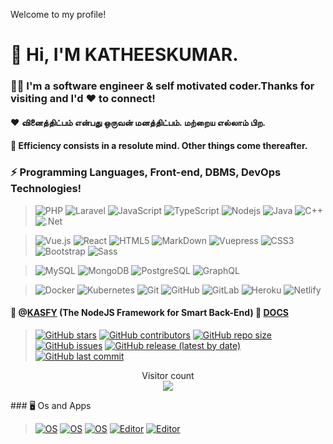Welcome to my profile!
# 👋 Hi, I'M KATHEESKUMAR.
### 🙋‍♂ **I'm a software engineer & self motivated coder.Thanks for visiting and I'd ❤ to connect!**

#### ❤️ வினைத்திட்பம் என்பது ஒருவன் மனத்திட்பம். மற்றைய எல்லாம் பிற. 
#### 💯 Efficiency consists in a resolute mind. Other things come thereafter.

### ⚡ Programming Languages, Front-end, DBMS, DevOps Technologies!
> ![PHP](https://img.shields.io/badge/-PHP-8E9CFF?style=flat-square&logo=php)
![Laravel](https://img.shields.io/badge/-Laravel-red?style=flat-square&logo=laravel)
![JavaScript](https://img.shields.io/badge/-JavaScript-black?style=flat-square&logo=javascript)
![TypeScript](https://img.shields.io/badge/-TypeScript-007ACC?style=flat-square&logo=typescript)
![Nodejs](https://img.shields.io/badge/-Nodejs-black?style=flat-square&logo=Node.js)
![Java](https://img.shields.io/badge/-java-E34A86?style=flat-square&logo=java)
![C++](https://img.shields.io/badge/-C++-00599C?style=flat-square&logo=c)
![.Net](https://img.shields.io/badge/-.Net-430098?style=flat-square&logo=.Net)

> ![Vue.js](https://img.shields.io/badge/-Vue.js-%232c3e50?style=flat-square&logo=Vue.js)
![React](https://img.shields.io/badge/-React-%23282C34?style=flat-square&logo=react)
![HTML5](https://img.shields.io/badge/-HTML5-E34F26?style=flat-square&logo=html5&logoColor=white)
![MarkDown](https://img.shields.io/badge/-MarkDown-007ACC?style=flat-square&logo=markdown&logoColor=white)
![Vuepress](https://img.shields.io/badge/-Vuepress-%232c3e50?style=flat-square&logo=Vue)
![CSS3](https://img.shields.io/badge/-CSS3-1572B6?style=flat-square&logo=css3)
![Bootstrap](https://img.shields.io/badge/-Bootstrap-563D7C?style=flat-square&logo=bootstrap)
![Sass](https://img.shields.io/badge/-Sass-%23CC6699?style=flat-square&logo=sass&logoColor=ffffff)

> ![MySQL](https://img.shields.io/badge/-MySQL-black?style=flat-square&logo=mysql)
![MongoDB](https://img.shields.io/badge/-MongoDB-black?style=flat-square&logo=mongodb)
![PostgreSQL](https://img.shields.io/badge/-PostgreSQL-336791?style=flat-square&logo=postgresql)
![GraphQL](https://img.shields.io/badge/-GraphQL-E10098?style=flat-square&logo=graphql)

> ![Docker](https://img.shields.io/badge/-Docker-black?style=flat-square&logo=docker)
![Kubernetes](https://img.shields.io/badge/-Kubernetes-black?style=flat-square&logo=kubernetes)
![Git](https://img.shields.io/badge/-Git-black?style=flat-square&logo=git)
![GitHub](https://img.shields.io/badge/-GitHub-181717?style=flat-square&logo=github)
![GitLab](https://img.shields.io/badge/-GitLab-FCA121?style=flat-square&logo=gitlab)
![Heroku](https://img.shields.io/badge/-Heroku-430098?style=flat-square&logo=heroku)
![Netlify](https://img.shields.io/badge/-Netlify-%2300C7B7?style=flat-square&logo=netlify&logoColor=ffffff)

#### 🔴 @[KASFY](https://github.com/kasfy) (The NodeJS Framework for Smart Back-End)  🔘 [DOCS](https://kasfy.js.org)
> [![GitHub stars](https://img.shields.io/github/stars/kasfy/kasfy)](https://github.com/kasfy/kasfy/stargazers)
[![GitHub contributors](https://img.shields.io/github/contributors/kasfy/kasfy)](https://github.com/kasfy/kasfy/graphs/contributors)
[![GitHub repo size](https://img.shields.io/github/repo-size/kasfy/kasfy)](https://github.com/kasfy)
[![GitHub issues](https://img.shields.io/github/issues/kasfy/kasfy)](https://github.com/kasfy/kasfy/issues)
[![GitHub release (latest by date)](https://img.shields.io/github/v/release/kasfy/kasfy)](https://github.com/kasfy/kasfy/releases)
[![GitHub last commit](https://img.shields.io/github/last-commit/kasfy/kasfy)](https://github.com/kasfy/kasfy/commits/master)

<p align="center"> 
  Visitor count<br>
  <img src="https://profile-counter.glitch.me/katheesh/count.svg" />
</p>
### 🖥 Os and Apps

> [![OS](https://img.shields.io/badge/OS-Linux-informational?style=flat-square&logo=linux&logoColor=white)](https://en.wikipedia.org/wiki/Linux)
[![OS](https://img.shields.io/badge/OS-Windows-informational?style=flat-square&logo=windows&logoColor=blue)](https://en.wikipedia.org/wiki/Windows)
[![OS](https://img.shields.io/badge/OS-macOS-informational?style=flat-square&logo=apple&logoColor=white)](https://en.wikipedia.org/wiki/MacOS)
[![Editor](https://img.shields.io/badge/Editor-VSCode-blue?style=flat-square&logo=visual-studio-code&logoColor=white)](https://code.visualstudio.com/)
[![Editor](https://img.shields.io/badge/Editor-sublime-text?style=flat-square&logo=sublime-text&logoColor=white)](https://sublimetext.com/)




